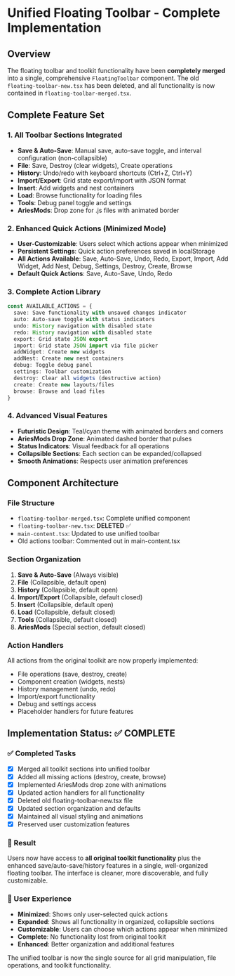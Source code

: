 # Unified Floating Toolbar - Complete Implementation

## Overview
The floating toolbar and toolkit functionality have been **completely merged** into a single, comprehensive `FloatingToolbar` component. The old `floating-toolbar-new.tsx` has been deleted, and all functionality is now contained in `floating-toolbar-merged.tsx`.

## Complete Feature Set

### 1. All Toolbar Sections Integrated
- **Save & Auto-Save**: Manual save, auto-save toggle, and interval configuration (non-collapsible)
- **File**: Save, Destroy (clear widgets), Create operations
- **History**: Undo/redo with keyboard shortcuts (Ctrl+Z, Ctrl+Y)  
- **Import/Export**: Grid state export/import with JSON format
- **Insert**: Add widgets and nest containers
- **Load**: Browse functionality for loading files
- **Tools**: Debug panel toggle and settings
- **AriesMods**: Drop zone for .js files with animated border

### 2. Enhanced Quick Actions (Minimized Mode)
- **User-Customizable**: Users select which actions appear when minimized
- **Persistent Settings**: Quick action preferences saved in localStorage
- **All Actions Available**: Save, Auto-Save, Undo, Redo, Export, Import, Add Widget, Add Nest, Debug, Settings, Destroy, Create, Browse
- **Default Quick Actions**: Save, Auto-Save, Undo, Redo

### 3. Complete Action Library
```typescript
const AVAILABLE_ACTIONS = {
  save: Save functionality with unsaved changes indicator
  auto: Auto-save toggle with status indicators  
  undo: History navigation with disabled state
  redo: History navigation with disabled state
  export: Grid state JSON export
  import: Grid state JSON import via file picker
  addWidget: Create new widgets
  addNest: Create new nest containers
  debug: Toggle debug panel
  settings: Toolbar customization
  destroy: Clear all widgets (destructive action)
  create: Create new layouts/files
  browse: Browse and load files
}
```

### 4. Advanced Visual Features
- **Futuristic Design**: Teal/cyan theme with animated borders and corners
- **AriesMods Drop Zone**: Animated dashed border that pulses
- **Status Indicators**: Visual feedback for all operations
- **Collapsible Sections**: Each section can be expanded/collapsed
- **Smooth Animations**: Respects user animation preferences

## Component Architecture

### File Structure
- `floating-toolbar-merged.tsx`: Complete unified component
- `floating-toolbar-new.tsx`: **DELETED** ✅
- `main-content.tsx`: Updated to use unified toolbar
- Old actions toolbar: Commented out in main-content.tsx

### Section Organization
1. **Save & Auto-Save** (Always visible)
2. **File** (Collapsible, default open)
3. **History** (Collapsible, default open) 
4. **Import/Export** (Collapsible, default closed)
5. **Insert** (Collapsible, default open)
6. **Load** (Collapsible, default closed)
7. **Tools** (Collapsible, default closed)
8. **AriesMods** (Special section, default closed)

### Action Handlers
All actions from the original toolkit are now properly implemented:
- File operations (save, destroy, create)
- Component creation (widgets, nests)
- History management (undo, redo)
- Import/export functionality
- Debug and settings access
- Placeholder handlers for future features

## Implementation Status: ✅ COMPLETE

### ✅ Completed Tasks
- [x] Merged all toolkit sections into unified toolbar
- [x] Added all missing actions (destroy, create, browse)
- [x] Implemented AriesMods drop zone with animations
- [x] Updated action handlers for all functionality
- [x] Deleted old floating-toolbar-new.tsx file
- [x] Updated section organization and defaults
- [x] Maintained all visual styling and animations
- [x] Preserved user customization features

### 🎯 Result
Users now have access to **all original toolkit functionality** plus the enhanced save/auto-save/history features in a single, well-organized floating toolbar. The interface is cleaner, more discoverable, and fully customizable.

### 🚀 User Experience
- **Minimized**: Shows only user-selected quick actions
- **Expanded**: Shows all functionality in organized, collapsible sections  
- **Customizable**: Users can choose which actions appear when minimized
- **Complete**: No functionality lost from original toolkit
- **Enhanced**: Better organization and additional features

The unified toolbar is now the single source for all grid manipulation, file operations, and toolkit functionality.
